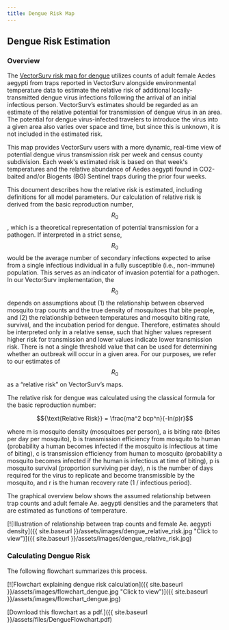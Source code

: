 ```yaml
---
title: Dengue Risk Map
---
```


## Dengue Risk Estimation

### Overview

The [VectorSurv risk map for dengue](https://maps.vectorsurv.org/dengue) utilizes counts of adult female Aedes aegypti from traps reported in VectorSurv alongside environmental temperature data to estimate the relative risk of additional locally-transmitted dengue virus infections following the arrival of an initial infectious person. VectorSurv’s estimates should be regarded as an estimate of the relative potential for transmission of dengue virus in an area. The potential for dengue virus-infected travelers to introduce the virus into a given area also varies over space and time, but since this is unknown, it is not included in the estimated risk.

This map provides VectorSurv users with a more dynamic, real-time view of potential dengue virus transmission risk per week and census county subdivision. Each week's estimated risk is based on that week's temperatures and the relative abundance of Aedes aegypti found in CO2-baited and/or Biogents (BG) Sentinel traps during the prior four weeks.

This document describes how the relative risk is estimated, including definitions for all model parameters. Our calculation of relative risk is derived from the basic reproduction number, $$R_0$$, which is a theoretical representation of potential transmission for a pathogen. If interpreted in a strict sense, $$R_0$$ would be the average number of secondary infections expected to arise from a single infectious individual in a fully susceptible (i.e., non-immune) population. This serves as an indicator of invasion potential for a pathogen. In our VectorSurv implementation, the $$R_0$$ depends on assumptions about (1) the relationship between observed mosquito trap counts and the true density of mosquitoes that bite people, and (2) the relationship between temperatures and mosquito biting rate, survival, and the incubation period for dengue. Therefore, estimates should be interpreted only in a relative sense, such that higher values represent higher risk for transmission and lower values indicate lower transmission risk. There is not a single threshold value that can be used for determining whether an outbreak will occur in a given area. For our purposes, we refer to our estimates of $$R_0$$ as a “relative risk” on VectorSurv’s maps.

The relative risk for dengue was calculated using the classical formula for the basic reproduction number: 

$${\text{Relative Risk}} = \frac{ma^2 bcp^n}{-ln⁡(p)r}$$

where m is mosquito density (mosquitoes per person), a is biting rate (bites per day per mosquito), b is transmission efficiency from mosquito to human (probability a human becomes infected if the mosquito is infectious at time of biting), c is transmission efficiency from human to mosquito (probability a mosquito becomes infected if the human is infectious at time of biting), p is mosquito survival (proportion surviving per day), n is the number of days required for the virus to replicate and become transmissible by the mosquito, and r is the human recovery rate (1 / infectious period).

The graphical overview below shows the assumed relationship between trap counts and adult female Ae. aegypti densities and the parameters that are estimated as functions of temperature. 

[![Illustration of relationship between trap counts and female Ae. aegypti density]({{ site.baseurl }}/assets/images/dengue_relative_risk.jpg "Click to view")]({{ site.baseurl }}/assets/images/dengue_relative_risk.jpg)

### Calculating Dengue Risk

The following flowchart summarizes this process.

[![Flowchart explaining dengue risk calculation]({{ site.baseurl }}/assets/images/flowchart_dengue.jpg "Click to view")]({{ site.baseurl }}/assets/images/flowchart_dengue.jpg)

 [Download this flowchart as a pdf.]({{ site.baseurl }}/assets/files/DengueFlowchart.pdf)
